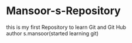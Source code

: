 # Mansoor-s-Repository
this is my first Repository to learn Git and Git Hub
<br>
author s.mansoor(started learning git)
